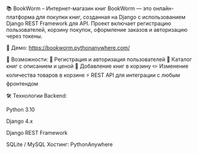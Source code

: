 📚 BookWorm – Интернет-магазин книг
BookWorm — это онлайн-платформа для покупки книг, созданная на Django с использованием Django REST Framework для API.
Проект включает регистрацию пользователей, корзину покупок, оформление заказов и авторизацию через токены.

🔗 Демо: https://bookworm.pythonanywhere.com/

🚀 Возможности:
  🔐 Регистрация и авторизация пользователей
  📖 Каталог книг с описанием и ценой
  🛒 Добавление книг в корзину
  ✏️ Изменение количества товаров в корзине
  ⚡ REST API для интеграции с любым фронтендом

🛠 Технологии
Backend:
  
  Python 3.10
  
  Django 4.x
  
  Django REST Framework
  
  SQLite / MySQL
Хостинг:
  PythonAnywhere
